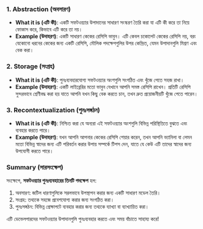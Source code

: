 
### 1. **Abstraction (অবসারণ)**
   - **What it is (এটি কী)**: একটি সফটওয়্যার উপাদানের সাধারণ সংস্করণ তৈরি করা যা এটি কী করে তা নিয়ে ফোকাস করে, কিভাবে এটি করে তা নয়।
   - **Example (উদাহরণ)**: একটি সাধারণ কেকের রেসিপি ভাবুন। এটি কেবল চকোলেট কেকের রেসিপি নয়, বরং যেকোনো ধরনের কেকের জন্য একটি রেসিপি, মৌলিক পদক্ষেপগুলির উপর কেন্দ্রিত, যেমন উপাদানগুলি মিশ্রণ এবং বেক করা।

### 2. **Storage (সংগ্রহ)**
   - **What it is (এটি কী)**: পুনঃব্যবহারযোগ্য সফটওয়্যার অংশগুলি সংগঠিত এবং খুঁজে পেতে সহজ রাখা।
   - **Example (উদাহরণ)**: একটি লাইব্রেরির মতো ভাবুন যেখানে আপনি সমস্ত রেসিপি রাখেন। প্রতিটি রেসিপি সুন্দরভাবে শ্রেণীবদ্ধ করা হয় যাতে আপনি যখন কিছু বেক করতে চান, তখন দ্রুত প্রয়োজনীয়টি খুঁজে পেতে পারেন।

### 3. **Recontextualization (পুনঃসঙ্গঠন)**
   - **What it is (এটি কী)**: নিশ্চিত করা যে অন্যরা এই সফটওয়্যার অংশগুলি বিভিন্ন পরিস্থিতিতে বুঝতে এবং ব্যবহার করতে পারে।
   - **Example (উদাহরণ)**: যখন আপনি আপনার কেকের রেসিপি শেয়ার করেন, তখন আপনি ভ্যানিলা বা লেমন মতো বিভিন্ন স্বাদের জন্য এটি পরিবর্তন করার উপায় সম্পর্কে টিপস দেন, যাতে যে কেউ এটি তাদের স্বাদের জন্য উপযোগী করতে পারে।

### Summary (সারসংক্ষেপ)
সংক্ষেপে, **সফটওয়্যার পুনঃব্যবহারের তিনটি পদক্ষেপ** হল:
1. অবসারণ: জটিল ধারণাগুলিকে সরলভাবে উপস্থাপন করার জন্য একটি সাধারণ মডেল তৈরি।
2. সংগ্রহ: তথ্যকে সহজে প্রবেশযোগ্য করার জন্য সংগঠিত করা।
3. পুনঃসঙ্গঠন: বিভিন্ন প্রেক্ষাপটে ব্যবহার করার জন্য তথ্যকে ব্যাখ্যা বা ব্যাখ্যায়িত করা।

এটি ডেভেলপারদের সফটওয়্যার উপাদানগুলি পুনঃব্যবহার করতে এবং সময় বাঁচাতে সাহায্য করে!
